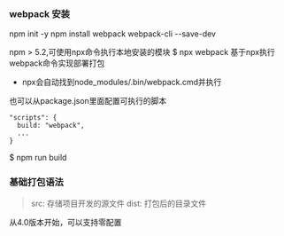 ### webpack 安装
npm init -y
npm install webpack webpack-cli --save-dev

npm > 5.2,可使用npx命令执行本地安装的模块
$ npx webpack 基于npx执行webpack命令实现部署打包
- npx会自动找到node_modules/.bin/webpack.cmd并执行

也可以从package.json里面配置可执行的脚本
```
"scripts": {
  build: "webpack",
  ...
}
```
$ npm run build


### 基础打包语法
> src: 存储项目开发的源文件
> dist: 打包后的目录文件

从4.0版本开始，可以支持零配置